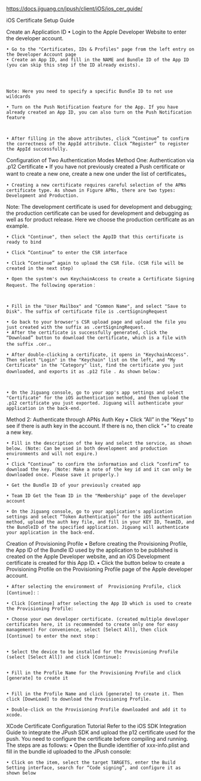 https://docs.jiguang.cn/jpush/client/iOS/ios_cer_guide/ 


iOS Certificate Setup Guide

Create an Application ID
    • Login to the Apple Developer Website to enter the developer account.

    • Go to the "Certificates, IDs & Profiles" page from the left entry on the Developer Account page
    • Create an App ID, and fill in the NAME and Bundle ID of the App ID (you can skip this step if the ID already exists).




    Note: Here you need to specify a specific Bundle ID to not use wildcards

    • Turn on the Push Notification feature for the App. If you have already created an App ID, you can also turn on the Push Notification feature



    • After filling in the above attributes, click “Continue” to confirm the correctness of the AppId attribute. Click “Register” to register the AppId successfully.


Configuration of Two Authentication Modes
Method One: Authentication via .p12 Certificate
    • If you have not previously created a Push certificate or want to create a new one, create a new one under the list of certificates。

    • Creating a new certificate requires careful selection of the APNs certificate type. As shown in Figure APNs, there are two types: Development and Production.
Note: The development certificate is used for development and debugging; the production certificate can be used for development and debugging as well as for product release. Here we choose the production certificate as an example.


    • Click "Continue", then select the AppID that this certificate is ready to bind

    • Click “Continue” to enter the CSR interface

    • Click “Continue” again to upload the CSR file. (CSR file will be created in the next step)

    • Open the system's own KeychainAccess to create a Certificate Signing Request. The following operation：



    • Fill in the "User Mailbox" and "Common Name", and select "Save to Disk". The suffix of certificate file is .certSigningRequest

    • Go back to your browser's CSR upload page and upload the file you just created with the suffix as .certSigningRequest.
    • After the certificate is successfully generated, click the “Download” button to download the certificate, which is a file with the suffix .cer.。

    • After double-clicking a certificate, it opens in "KeychainAccess". Then select "Login" in the "Keychain" list on the left, and "My Certificate" in the "Category" list, find the certificate you just downloaded, and exports it as .p12 file . As shown below：



    • On the Jiguang console, go to your app's app settings and select "Certificate" for the iOS authentication method, and then upload the .p12 certificate you just exported. Jiguang will authenticate your application in the back-end.

Method 2: Authenticate through APNs Auth Key
    • Click “All” in the “Keys” to see if there is auth key in the account. If there is no, then click “+” to create a new key.



    • Fill in the description of the key and select the service, as shown below. (Note: Can be used in both development and production environments and will not expire.)
    • 
    • Click “Continue” to confirm the information and click “confirm” to download the key. (Note: Make a note of the key id and it can only be downloaded once. Please save it properly.)

    • Get the Bundle ID of your previously created app

    • Team ID Get the Team ID in the "Membership" page of the developer account

    • On the Jiguang console, go to your application's application settings and select “Token Authentication” for the iOS authentication method, upload the auth key file, and fill in your KEY ID, TeamID, and the BundleID of the specified application. Jiguang will authenticate your application in the back-end.

 Creation of Provisioning Profile 
    • Before creating the Provisioning Profile, the App ID of the Bundle ID used by the application to be published is created on the Apple Developer website, and an iOS Development certificate is created for this App ID.
    • Click the button below to create a Provisioning Profile on the Provisioning Profile page of the Apple developer account.

    • After selecting the environment of  Provisioning Profile, click [Continue]:：

    • Click [Continue] after selecting the App ID which is used to create the Provisioning Profile:

    • Choose your own developer certificate. (created multiple developer certificates here, it is recommended to create only one for easy management) For convenience, select [Select All], then click [Continue] to enter the next step：


    • Select the device to be installed for the Provisioning Profile (select [Select All]) and click [Continue]:


    • Fill in the Profile Name for the Provisioning Profile and click [generate] to create it


    • Fill in the Profile Name and click [generate] to create it. Then click [DownLoad] to download the Provisioning Profile.

    • Double-click on the Provisioning Profile downloaded and add it to xcode.

XCode Certificate Configuration Tutorial
Refer to the iOS SDK Integration Guide to integrate the JPush SDK and upload the p12 certificate used for the push. You need to configure the certificate before compiling and running. The steps are as follows:
    • Open the Bundle identifier of xxx-info.plist and fill in the bundle id uploaded to the JPush console:


    • Click on the item, select the target TARGETS, enter the Build Setting interface, search for “Code signing”, and configure it as shown below
